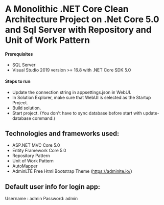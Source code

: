 # A Monolithic .NET Core Clean Architecture Project on .Net Core 5.0 and Sql Server with Repository and Unit of Work Pattern

#### Prerequisites

- SQL Server
- Visual Studio 2019 version >= 16.8 with .NET Core SDK 5.0

#### Steps to run

- Update the connection string in appsettings.json in WebUI.
- In Solution Explorer, make sure that WebUI is selected as the Startup Project.
- Build solution.
- Start project. (You don't have to sync database before start with update-database command.)

## Technologies and frameworks used:

- ASP.NET MVC Core 5.0
- Entity Framework Core 5.0
- Repository Pattern
- Unit of Work Pattern
- AutoMapper
- AdminLTE Free Html Bootstrap Theme (https://adminlte.io/)

## Default user info for login app:

Username : admin
Password: admin
